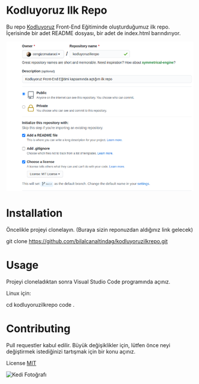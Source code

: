 # Kodluyoruz Ilk Repo
Bu repo [Kodluyoruz](https://www.kodluyoruz.org/) Front-End Eğitiminde oluşturduğumuz ilk repo. İçerisinde bir adet README dosyası, bir adet de index.html barındırıyor.

![GitHub](https://github.com/Kodluyoruz/taskforce/blob/main/git/odev1/figures/github.png)

#  Installation
Öncelikle projeyi clonelayın. (Buraya sizin reponuzdan aldığınız link gelecek)

git clone https://github.com/bilalcanaltindag/kodluyoruzilkrepo.git
# Usage
Projeyi cloneladıktan sonra Visual Studio Code programında açınız.

Linux için:

cd kodluyoruzilkrepo
code .

#  Contributing
Pull requestler kabul edilir. Büyük değişiklikler için, lütfen önce neyi değiştirmek istediğinizi tartışmak için bir konu açınız.

License
[MIT](https://choosealicense.com/licenses/mit/)


![Kedi Fotoğrafı](https://ichef.bbci.co.uk/news/640/cpsprodpb/16FA9/production/_92712149_gettyimages-480164327.jpg)